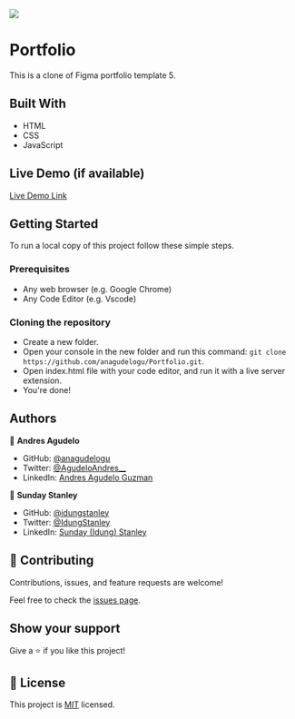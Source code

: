 ![](https://img.shields.io/badge/Microverse-blueviolet)

# Portfolio

This is a clone of Figma portfolio template 5.

## Built With

- HTML
- CSS
- JavaScript

## Live Demo (if available)

[Live Demo Link](https://anagudelogu.github.io/Portfolio/)

## Getting Started

To run a local copy of this project follow these simple steps.

### Prerequisites

- Any web browser (e.g. Google Chrome)
- Any Code Editor (e.g. Vscode)

### Cloning the repository

- Create a new folder.
- Open your console in the new folder and run this command: `git clone https://github.com/anagudelogu/Portfolio.git`.
- Open index.html file with your code editor, and run it with a live server extension.
- You're done!

## Authors

👤 **Andres Agudelo**

- GitHub: [@anagudelogu](https://github.com/anagudelogu)
- Twitter: [@AgudeloAndres__](https://twitter.com/AgudeloAndres__)
- LinkedIn: [Andres Agudelo Guzman](https://linkedin.com/in/aagst)

👤 **Sunday Stanley**
- GitHub: [@idungstanley](https://github.com/idungstanley)
- Twitter: [@IdungStanley](https://twitter.com/IdungStanley)
- LinkedIn: [Sunday (Idung) Stanley](https://www.linkedin.com/in/sundaystanley56)

## 🤝 Contributing

Contributions, issues, and feature requests are welcome!

Feel free to check the [issues page](https://github.com/anagudelogu/Portfolio/issues).

## Show your support

Give a ⭐️ if you like this project!

## 📝 License

This project is [MIT](./MIT.md) licensed.